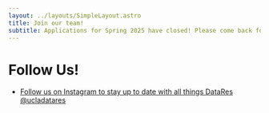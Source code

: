 ```yaml
---
layout: ../layouts/SimpleLayout.astro
title: Join our team!
subtitle: Applications for Spring 2025 have closed! Please come back for the 2025-2026 school year for fall applications to ANY team!
---
```



# Follow Us!

* [Follow us on Instagram to stay up to date with all things DataRes @ucladatares](https://www.instagram.com/ucladatares/)

